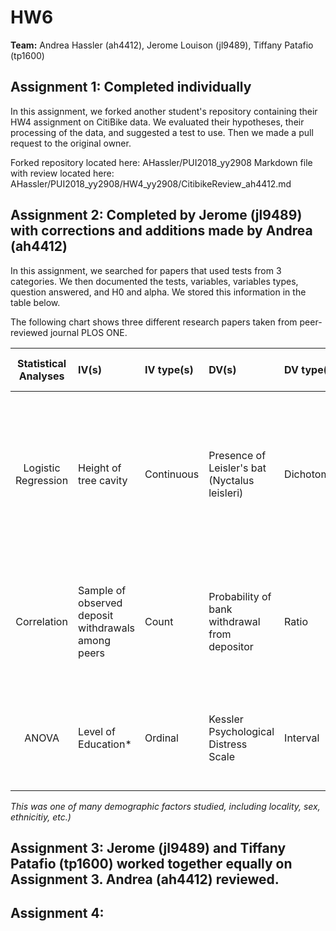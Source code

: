 # HW6

**Team:** Andrea Hassler (ah4412), Jerome Louison (jl9489), Tiffany Patafio (tp1600)

## Assignment 1: Completed individually
In this assignment, we forked another student's repository containing their HW4 assignment on CitiBike data. We evaluated their hypotheses, their processing of the data, and suggested a test to use. Then we made a pull request to the original owner.

Forked repository located here: AHassler/PUI2018_yy2908
Markdown file with review located here: AHassler/PUI2018_yy2908/HW4_yy2908/CitibikeReview_ah4412.md

## Assignment 2: Completed by Jerome (jl9489) with corrections and additions made by Andrea (ah4412)
In this assignment, we searched for papers that used tests from 3 categories. We then documented the tests, variables, variables types, question answered, and H0 and alpha. We stored this information in the table below.



The following chart shows three different research papers taken from peer-reviewed journal PLOS ONE.

| **Statistical Analyses**	|  **IV(s)**  |  **IV type(s)** |  **DV(s)**  |  **DV type(s)**  |  **Control Var** | **Control Var type**  | **Question to be answered** | **_H0_** | **alpha** | **link to paper**| 
|:----------:|:----------|:------------|:-------------|:-------------|:------------|:------------- |:------------------|:----:|:-------:|:-------|
| Logistic Regression	| Height of tree cavity	| Continuous |	Presence of Leisler's bat (Nyctalus leisleri) |	Dichotomous |	N/A |	N/A	| What is the odds probability of Leisler's bat presence as tree cavity height changes? |	The ratio of occupied to non-occupied cavities is the same or decreases with a decrease in cavity height |	0.05	| https://journals.plos.org/plosone/article/file?id=10.1371/journal.pone.0200742&type=printable
Correlation	| Sample of observed deposit withdrawals among peers	| Count	| Probability of bank withdrawal from depositor	| Ratio	| N/A |	N/A	| Does a decrease in the correlation between sample of withdrawals decrease the probability of a bank run? |	N/A |	N/A	| https://journals.plos.org/plosone/article/file?id=10.1371/journal.pone.0147268&type=printable
ANOVA	| Level of Education*	| Ordinal	| Kessler Psychological Distress Scale	| Interval	| N/A	| N/A	| Bivariate relationship between demographic factors and feeling of psychological distress	| N/A	| N/A	| https://journals.plos.org/plosone/article/file?id=10.1371/journal.pone.0202818&type=printable

*This was one of many demographic factors studied, including locality, sex, ethnicitiy, etc.)*


## Assignment 3: Jerome (jl9489) and Tiffany Patafio (tp1600) worked together equally on Assignment 3. Andrea (ah4412) reviewed.



## Assignment 4: 





